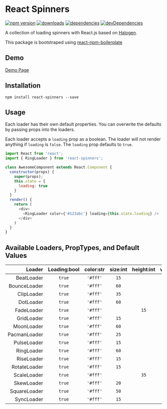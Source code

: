 # React Spinners

[![npm version](https://badge.fury.io/js/react-spinners.svg)][npm_url]
[![downloads](https://img.shields.io/npm/davidh2000/react-spinner.svg)][npm_url]
[![dependencies](https://david-dm.org/davidhu2000/react-spinners.svg)][npm_url]
[![devDependencies](https://david-dm.org/davidhu2000/react-spinners.svg#info=devDependencies)][npm_url]

[npm_url]: https://www.npmjs.org/package/react-spinners

A collection of loading spinners with React.js based on [Halogen](https://github.com/yuanyan/halogen).

This package is bootstraped using [react-npm-boilerplate](https://github.com/juliancwirko/react-npm-boilerplate)

## Demo

[Demo Page](https://davidhu2000.github.io/react-spinners)

## Installation

    npm install react-spinners --save

## Usage

Each loader has their own default properties. You can overwrite the defaults by passing props into the loaders.

Each loader accepts a `loading` prop as a boolean. The loader will not render anything if `loading` is `false`. The `loading` prop defaults to `true`.

```js
import React from 'react';
import { RingLoader } from 'react-spinners';

class AwesomeComponent extends React.Component {
  constructor(props) {
    super(props);
    this.state = {
      loading: true
    }
  }
  render() {
    return (
      <div>
        <RingLoader color={'#123abc'} loading={this.state.loading} />
      </div>
    )
  }
}
```

## Available Loaders, PropTypes, and Default Values

Loader       | Loading:bool | color:str | size:int | height:int | width:int | radius:int | margin:int
------------:|:------------:|:---------:|:--------:|:----------:|:---------:|:----------:|:---------:
BeatLoader   | `true`       | `'#fff'`  | `15`     |            |           |            | `2`
BounceLoader | `true`       | `'#fff'`  | `60`     |            |           |            |
ClipLoader   | `true`       | `'#fff'`  | `35`     |            |           |            |
DotLoader    | `true`       | `'#fff'`  | `60`     |            |           |            | `2`
FadeLoader   | `true`       | `'#fff'`  |          | `15`       | `5`       | `2`        | `2`
GridLoader   | `true`       | `'#fff'`  | `15`     |            |           |            | `2`
MoonLoader   | `true`       | `'#fff'`  | `60`     |            |           |            | `2`
PacmanLoader | `true`       | `'#fff'`  | `25`     |            |           |            | `2`
PulseLoader  | `true`       | `'#fff'`  | `15`     |            |           |            | `2`
RingLoader   | `true`       | `'#fff'`  | `60`     |            |           |            | `2`
RiseLoader   | `true`       | `'#fff'`  | `15`     |            |           |            | `2`
RotateLoader | `true`       | `'#fff'`  | `15`     |            |           |            | `2`
ScaleLoader  | `true`       | `'#fff'`  |          | `35`       | `4`       | `2`        | `2`
SkewLoader   | `true`       | `'#fff'`  | `20`     |            |           |            |
SquareLoader | `true`       | `'#fff'`  | `50`     |            |           |            | `2`
SyncLoader   | `true`       | `'#fff'`  | `15`     |            |           |            | `2`
